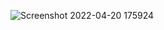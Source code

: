 
![Screenshot 2022-04-20 175924](https://user-images.githubusercontent.com/101724961/164230275-5c38f440-5082-4519-96b9-b5512cd7d4ef.png)
